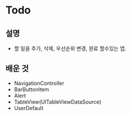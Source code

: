 # Todo

## 설명 

- 할 일을 추가, 삭제, 우선순위 변경, 완료 할수있는 앱.


## 배운 것

- NavigationController
- BarButtonItem
- Alert
- TableView(UITableViewDataSource)
- UserDefault
